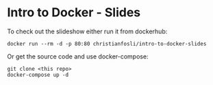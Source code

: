 # Intro to Docker - Slides

To check out the slideshow either run it from dockerhub:

```console
docker run --rm -d -p 80:80 christianfosli/intro-to-docker-slides
```

Or get the source code and use docker-compose:

```console
git clone <this repo>
docker-compose up -d
```
